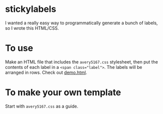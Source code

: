 # stickylabels
I wanted a really easy way to programmatically generate a bunch of labels, so I wrote this HTML/CSS.

# To use
Make an HTML file that includes the `avery5167.css` stylesheet, then put the contents of each label in a `<span class="label">`.
The labels will be arranged in rows.
Check out [demo.html](https://www.evankrall.com/stickylabels/demo.html).

# To make your own template

Start with `avery5167.css` as a guide.
